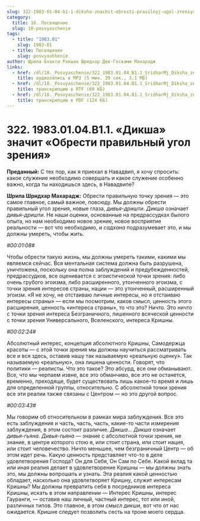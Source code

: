 ```yaml
---
slug: 322-1983-01-04-b1-1-diksha-znachit-obresti-pravilnyj-ugol-zreniya
category:
  title: 18. Посвящение
  slug: 18-posvyaschenie
tags:
  - title: "1983.01"
    slug: 1983-01
  - title: Посвящение
    slug: posvyashhenie
author: Шрила Бхакти Ракшак Шридхар Дев-Госвами Махарадж
links:
  - href: /dl/18._Posvyaschenie/322_1983.01.04.B1.1_SridharMj_Diksha_znachit_Obresti_pravilnyj_ugol_zrenija.mp3
    title: аудиозапись в MP3 (5 мин. 39 сек., 3,1 МБ)
  - href: /dl/18._Posvyaschenie/322_1983.01.04.B1.1_SridharMj_Diksha_znachit_Obresti_pravilnyj_ugol_zrenija.rtf
    title: транскрипцию в RTF (69 КБ)
  - href: /dl/18._Posvyaschenie/322_1983.01.04.B1.1_SridharMj_Diksha_znachit_Obresti_pravilnyj_ugol_zrenija.pdf
    title: транскрипцию в PDF (124 КБ)
---
```


# 322. 1983.01.04.B1.1. «Дикша» значит «Обрести правильный угол зрения»

**Преданный:** С тех пор, как я приехал в Навадвип, я хочу спросить: какое служение необходимо совершать и какое служение особенно важно, когда ты находишься здесь, в Навадвипе?

**Шрила Шридхар Махарадж:** Обрести правильную точку зрения — это самое главное, самый важное, повсюду. Мы должны обрести правильный угол зрения, новые глаза, *дивья-дришти*. *Дикша* означает *дивья-дришти*. Не наши оценки, основанные на предрассудках былого опыта, но нам необходимо новое зрение, новое восприятие реальности — вот что необходимо, и *садхана* подразумевает это, и мы должны умереть, чтобы жить.

*#00:01:08#*

Чтобы обрести такую жизнь, мы должны умереть такими, какими мы являемся сейчас. Вся ментальная система должна быть разрушена, уничтожена, поскольку она полна заблуждений и предубежденностей, предрассудков, все оценивается с эгоистической точки зрения: либо очень грубого эгоизма, либо расширенного, утонченного эгоизма, с точки зрения интересов страны, нации — это утонченный, расширенный эгоизм. «Я не хочу, не отстаиваю личные интересы, но я отстаиваю интересы страны» — если мы посмотрим, каков смысл, ценность этого расширения, ценность «интереса страны», то что это? Ничто. Это ничто с точки зрения интереса Безграничного, лишенного всяческой ценности с точки зрения Универсального, Вселенского, интереса Кришны.

*#00:02:24#*

Абсолютный интерес, концепция абсолютного Кришны, Самодержца красоты — с этой точки зрения мы должны научиться рассматривать все и вся здесь, оставив нашу так называемую «реальную оценку». Так называемую «реальную», она лишена ценности. Говорят, что политики — реалисты. Что это такое? Это абсурд, все они обманывают. Все, что мы черпаем извне, все это обманчиво, все это не останется, временно, преходяще, будет существовать лишь какое-то время и лишь для определенной группы, относительно. С абсолютной точки зрения все эти реалии также связаны с Центром — но это другой вопрос.

*#00:03:43#*

Мы говорим об относительном в рамках мира заблуждения. Все это есть заблуждения и часть, часть, часть, какие-то части измерения заблуждения, в этом состоит различие. *Дикша*… *Дикша* означает *дивья-гьяна*. *Дивья-гьяна* — знание с абсолютной точки зрения, не знание, в центре которого стою я, или стоит страна, или стоит нация, или стоит человечество. Ничто меньшее, чем безграничный Центр — об этом идет речь. Какую ценность представляет что-то в деле удовлетворения Господа? Он для Себя, Он Сам по Себе. Какой вклад та или иная реалия делает в удовлетворение Кришны — мы должны знать это, мы должны вопрошать и узнать. Эта реалия какой ценностью обладает, насколько она удовлетворяет Кришну, служит интересам Кришны? Мы должны превратить себя в посредников интереса Кришны, искать в этом направлении — Интерес Кришны, интерес Гауранги, — оставив наш личный, частный интерес, тот или иной, различных типов. Это главное, в этом смысл *дикши*, вот что от нас ожидается. Кришне следует позволить сесть на троне моего сердца.


